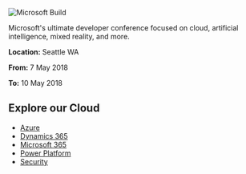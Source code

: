![Microsoft Build](https://f.ch9.ms/thumbnail/1337a9a1-18d1-46d4-8747-05d423c38d53.png)

Microsoft's ultimate developer conference focused on cloud, artificial intelligence, mixed reality, and more.

**Location:** Seattle WA

**From:** 7 May 2018

**To:** 10 May 2018

## Explore our Cloud

- [Azure](./azure)
- [Dynamics 365](./dynamics-365)
- [Microsoft 365](./microsoft-365)
- [Power Platform](./power-platform)
- [Security](./security)